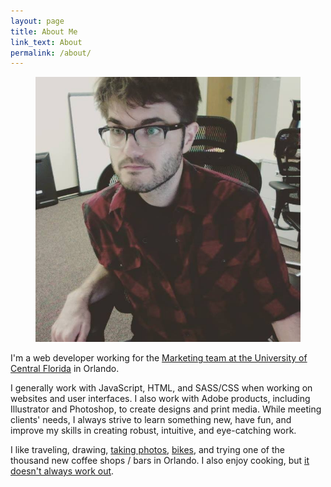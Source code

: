 ```yaml
---
layout: page
title: About Me
link_text: About
permalink: /about/
---
```


<figure class="align-right content-right">
  <img src="/img/me-office.png" class="about-me-pic" alt="My face"/>
</figure>

I'm a web developer working for the <a href="https://brand.ucf.edu/about-ucf-marketing/">Marketing team at the University of Central Florida</a> in Orlando.

I generally work with JavaScript, HTML, and SASS/CSS when working on websites and user interfaces. I also work with Adobe products, including Illustrator and Photoshop, to create designs and print media. While meeting clients' needs, I always strive to learn something new, have fun, and improve my skills in creating robust, intuitive, and eye-catching work.

I like traveling, drawing, <a href="https://www.flickr.com/photos/superdeathsquid/">taking photos</a>, <a href="http://www.youtube.com/watch?v=kZ4n_LMyrTE">bikes</a>, and trying one of the thousand new coffee shops / bars in Orlando. I also enjoy cooking, but <a href="https://www.youtube.com/watch?v=RBPI3oKhyyg">it doesn't always work out</a>.
